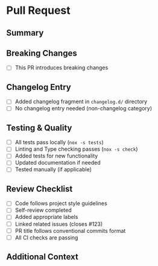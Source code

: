 # Pull Request

## Summary

<!-- Provide a clear and concise description of what this PR does -->

## Breaking Changes

- [ ] This PR introduces breaking changes

<!-- If yes, describe what breaks and migration steps -->

## Changelog Entry

- [ ] Added changelog fragment in `changelog.d/` directory
- [ ] No changelog entry needed (non-changelog category)

## Testing & Quality

- [ ] All tests pass locally (`nox -s tests`)
- [ ] Linting and Type checking passes (`nox -s check`)
- [ ] Added tests for new functionality
- [ ] Updated documentation if needed
- [ ] Tested manually (if applicable)

## Review Checklist

- [ ] Code follows project style guidelines
- [ ] Self-review completed
- [ ] Added appropriate labels
- [ ] Linked related issues (closes #123)
- [ ] PR title follows conventional commits format
- [ ] All CI checks are passing

## Additional Context

<!-- Any additional information, screenshots, or context about the PR -->
